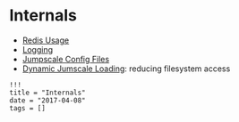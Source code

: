 # Internals

- [Redis Usage](Redis.md)
- [Logging](Logging.md)
- [Jumpscale Config Files](jumpscaleconfigfiles.md)
- [Dynamic Jumscale Loading](dynamicloading.md): reducing filesystem access

```
!!!
title = "Internals"
date = "2017-04-08"
tags = []
```
